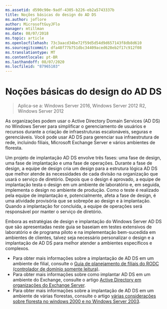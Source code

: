 ```yaml
---
ms.assetid: d590c90e-9adf-4305-b226-eb2a5743337b
title: Noções básicas do design do AD DS
ms.author: joflore
author: MicrosoftGuyJFlo
manager: mtillman
ms.date: 08/07/2018
ms.topic: article
ms.openlocfilehash: 73c3aacd34be72f59d5d54d9d657143f8db8d610
ms.sourcegitcommit: dfa48f77b751dbc34409aced628eb2f17c912f08
ms.translationtype: MT
ms.contentlocale: pt-BR
ms.lasthandoff: 08/07/2020
ms.locfileid: "87965103"
---
```

# <a name="understanding-ad-ds-design"></a>Noções básicas do design do AD DS

> Aplica-se a: Windows Server 2016, Windows Server 2012 R2, Windows Server 2012

As organizações podem usar o Active Directory Domain Services (AD DS) no Windows Server para simplificar o gerenciamento de usuários e recursos durante a criação de infraestruturas escalonáveis, seguras e gerenciáveis. Você pode usar AD DS para gerenciar sua infraestrutura de rede, incluindo filiais, Microsoft Exchange Server e vários ambientes de floresta.

Um projeto de implantação AD DS envolve três fases: uma fase de design, uma fase de implantação e uma fase de operações. Durante a fase de design, a equipe de design cria um design para a estrutura lógica AD DS que melhor atende às necessidades de cada divisão na organização que usará o serviço de diretório. Depois que o design é aprovado, a equipe de implantação testa o design em um ambiente de laboratório e, em seguida, implementa o design no ambiente de produção. Como o teste é realizado pela equipe de implantação e, potencialmente, afeta a fase de design, é uma atividade provisória que se sobrepõe ao design e à implantação. Quando a implantação for concluída, a equipe de operações será responsável por manter o serviço de diretório.

Embora as estratégias de design e implantação do Windows Server AD DS que são apresentadas neste guia se baseiam em testes extensivos de laboratório e de programa piloto e na implementação bem-sucedida em ambientes de clientes, talvez seja necessário personalizar o design e a implantação de AD DS para melhor atender a ambientes específicos e complexos.

- Para obter mais informações sobre a implantação de AD DS em um ambiente de filial, consulte o [Guia de planejamento de filiais do RODC (controlador de domínio somente leitura)](/previous-versions/windows/it-pro/windows-server-2008-r2-and-2008/dd734758(v=ws.10)).
- Para obter mais informações sobre como implantar AD DS em um ambiente do Exchange, consulte o artigo [Active Directory em organizações do Exchange Server](/exchange/plan-and-deploy/active-directory/active-directory).
- Para obter mais informações sobre a implantação de AD DS em um ambiente de várias florestas, consulte o artigo [várias considerações sobre floresta no windows 2000 e no Windows Server 2003](/previous-versions/windows/it-pro/windows-server-2003/cc739395(v=ws.10)).
